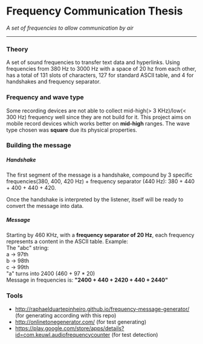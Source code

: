 # Frequency Communication Thesis
*A set of frequencies to allow communication by air*

---

### Theory
A set of sound frequencies to transfer text data and hyperlinks. Using frequencies from 380 Hz to 3000 Hz with a space of 20 hz from each other, has a total of 131 slots of characters, 127 for standard ASCII table, and 4 for handshakes and frequency separator. 

### Frequency and wave type
Some recording devices are not able to collect mid-high(> 3 KHz)/low(< 300 Hz) frequency well since they are not build for it. This project aims on mobile record devices which works better on **mid-high** ranges. The wave type chosen was **square** due its physical properties.

### Building the message
##### Handshake
The first segment of the message is a handshake, compound by 3 specific frequencies(380, 400, 420 Hz) + frequency separator (440 Hz):
380 + 440 + 400 + 440 + 420.

Once the handshake is interpreted by the listener, itself will be ready to convert the message into data.

##### Message
Starting by 460 KHz, with a **frequency separator of 20 Hz**, each frequency represents a content in the ASCII table. Example:  
The "abc" string:  
a -> 97th  
b -> 98th  
c -> 99th  
"a" turns into 2400 (460 + 97 * 20)  
Message in frequencies is:
 **"2400 + 440 + 2420 + 440 + 2440"**
 
### Tools
* http://raphaelduartepinheiro.github.io/frequency-message-generator/ (for generating according with this repo)
* http://onlinetonegenerator.com/ (for test generating)
* https://play.google.com/store/apps/details?id=com.keuwl.audiofrequencycounter (for test detection)

